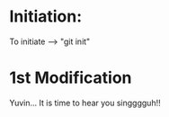 # Initiation:

To initiate --> "git init"

# 1st Modification

Yuvin... It is time to hear you singggguh!!